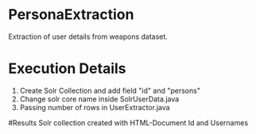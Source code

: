 # PersonaExtraction
Extraction of user details from weapons dataset.

# Execution Details
1) Create Solr Collection and add field "id" and "persons" <br/>
2) Change solr core name inside SolrUserData.java <br/>
3) Passing number of rows in UserExtractor.java <br/>

#Results
Solr collection created with HTML-Document Id and Usernames
